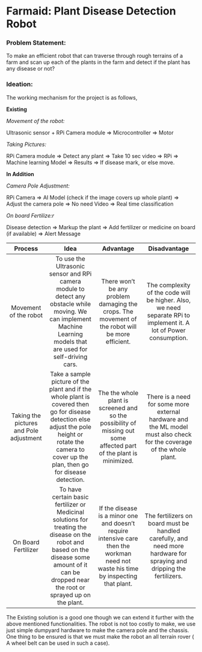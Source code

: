 # Farmaid: Plant Disease Detection Robot

### Problem Statement: 
To make an efficient robot that can traverse through rough terrains of a farm and scan up each of the plants in the farm and detect if the plant has any disease or not?

### Ideation:
The working mechanism for the project is as follows,

**Existing**

_Movement of the robot:_

 Ultrasonic sensor + RPi Camera module => Microcontroller => Motor

_Taking Pictures:_

RPi Camera module => Detect any plant => Take 10 sec video => RPi => Machine learning Model => Results => If disease mark, or else move.

**In Addition**

_Camera Pole Adjustment:_

RPi Camera => AI Model (check if the image covers up whole plant) => Adjust the camera pole => No need Video => Real time classification

_On board Fertilize:r_

Disease detection => Markup the plant => Add fertilizer or medicine on board (if available) => Alert Message


|Process|Idea|Advantage|Disadvantage|
| :---: | :---: | :---: | :--: |
|Movement of the robot|To use the Ultrasonic sensor and RPi camera module to detect any obstacle while moving. We can implement Machine Learning models that are used for self-driving cars.|There won’t be any problem damaging the crops. The movement of the robot will be more efficient.| The complexity of the code will be higher. Also, we need separate RPi to implement it. A lot of Power consumption.|
|Taking the pictures and Pole adjustment|Take a sample picture of the plant and if the whole plant is covered then go for disease detection else adjust the pole height or rotate the camera to cover up the plan, then go for disease detection.|The the whole plant is screened and so the possibility of missing out some affected part of the plant is minimized.|There is a need for some more external hardware and the ML model must also check for the coverage of the whole plant.|
|On Board Fertilizer|To have certain basic fertilizer or Medicinal solutions for treating the disease on the robot and based on the disease some amount of it can be dropped near the root or sprayed up on the plant.|If the disease is a minor one and doesn’t require intensive care then the workman need not waste his time by inspecting that plant.|The fertilizers on board must be handled carefully, and need more hardware for spraying and dripping the fertilizers.|

   The Existing solution is a good one though we can extend it further with the above mentioned functionalities. The robot is not too costly to make, we use just simple dumpyard hardware to make the camera pole and the chassis. One thing to be ensured is that we must make the robot an all terrain rover ( A wheel belt can be used in such a case).

